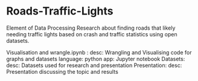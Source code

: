 # Roads-Traffic-Lights
Element of Data Processing Research about finding roads that likely needing traffic lights based on crash and traffic statistics using open datasets.

Visualisation and wrangle.ipynb : 
  desc: Wrangling and Visualising code for graphs and datasets
  language: python
  app: Jupyter notebook
Datasets:
  desc: Datasets used for research and presentation
Presentation:
  desc: Presentation discussing the topic and results
